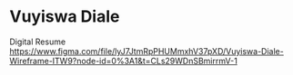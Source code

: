 # Vuyiswa Diale
Digital Resume
https://www.figma.com/file/lyJ7JtmRpPHUMmxhV37pXD/Vuyiswa-Diale-Wireframe-ITW9?node-id=0%3A1&t=CLs29WDnSBmirrmV-1
